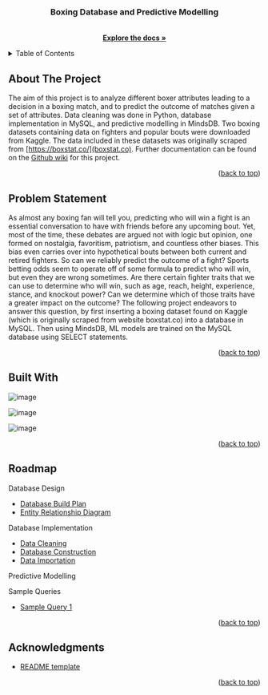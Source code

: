 <a name="readme-top"></a>
  <h3 align="center"> Boxing Database and Predictive Modelling</h3>

  <p align="center">
    <br />
    <a href="https://github.com/othneildrew/Best-README-Template"><strong>Explore the docs »</strong></a>



<!-- TABLE OF CONTENTS -->
<details>
  <summary>Table of Contents</summary>
  <ol>
    <li><a href="#about-the-project">About The Project</a>
    <li><a href="#problem-statement">Problem Statement</a></li>
    <li><a href="#built-with">Built With</a></li>
    <li><a href="#contributing">Contributing</a></li>
    <li><a href="#license">License</a></li>
    <li><a href="#contact">Contact</a></li>
    <li><a href="#acknowledgments">Acknowledgments</a></li>
  </ol>
</details>



<!-- ABOUT THE PROJECT -->
## About The Project

The aim of this project is to analyze different boxer attributes leading to a decision in a boxing match, and to predict the outcome of matches given a set of attributes. Data cleaning was done in Python, database implementation in MySQL, and predictive modelling in MindsDB. Two boxing datasets containing data on fighters and popular bouts were downloaded from Kaggle. The data included in these datasets was originally scraped from [https://boxstat.co/](boxstat.co). Further documentation can be found on the [Github wiki](https://github.com/nicholas-middelberg/Boxing-Database-CS61/wiki) for this project.

<p align="right">(<a href="#readme-top">back to top</a>)</p>



<!-- PROBLEM STATEMENT -->
## Problem Statement

As almost any boxing fan will tell you, predicting who will win a fight is an essential conversation to have with friends before any upcoming bout. Yet, most of the time, these debates are argued not with logic but opinion, one formed on nostalgia, favoritism, patriotism, and countless other biases. This bias even carries over into hypothetical bouts between both current and retired fighters. So can we reliably predict the outcome of a fight? Sports betting odds seem to operate off of some formula to predict who will win, but even they are wrong sometimes. Are there certain fighter traits that we can use to determine who will win, such as age, reach, height, experience, stance, and knockout power? Can we determine which of those traits have a greater impact on the outcome? The following project endeavors to answer this question, by first inserting a boxing dataset found on Kaggle (which is originally scraped from website boxstat.co) into a database in MySQL. Then using MindsDB, ML models are trained on the MySQL database using SELECT statements.

<p align="right">(<a href="#readme-top">back to top</a>)</p>




<!-- BUILT WITH -->
## Built With

![image](https://github.com/nicholas-middelberg/Boxing-Database-CS61/assets/102709066/51a84dc3-a808-4886-a071-d476cba9a098)








![image](https://github.com/nicholas-middelberg/Boxing-Database-CS61/assets/102709066/454d4965-54c7-48cd-bc64-35f5f44e39c3)





![image](https://github.com/nicholas-middelberg/Boxing-Database-CS61/assets/102709066/167ad5a6-5c3a-4498-b241-d5988be13f29)

<p align="right">(<a href="#readme-top">back to top</a>)</p>



<!-- ROADMAP -->
## Roadmap

Database Design
- [Database Build Plan](https://github.com/nicholas-middelberg/Boxing-Database-CS61/wiki/Database-Build-Plan)
- [Entity Relationship Diagram](https://github.com/nicholas-middelberg/Boxing-Database-CS61/wiki/Entity-Relationship-Diagram)

Database Implementation
- [Data Cleaning](https://github.com/nicholas-middelberg/Boxing-Database-CS61/wiki/Data-Cleaning)
- [Database Construction](https://github.com/nicholas-middelberg/Boxing-Database-CS61/wiki/Database-Construction)
- [Data Importation](https://github.com/nicholas-middelberg/Boxing-Database-CS61/wiki/Data-Importation)

Predictive Modelling

Sample Queries
- [Sample Query 1](https://github.com/nicholas-middelberg/Boxing-Database-CS61/wiki/Sample-Query-1)
<p align="right">(<a href="#readme-top">back to top</a>)</p>




<!-- ACKNOWLEDGMENTS -->
## Acknowledgments

* [README template](https://github.com/othneildrew/Best-README-Template/tree/master)


<p align="right">(<a href="#readme-top">back to top</a>)</p>



<!-- MARKDOWN LINKS & IMAGES -->
<!-- https://www.markdownguide.org/basic-syntax/#reference-style-links -->
[contributors-shield]: https://img.shields.io/github/contributors/othneildrew/Best-README-Template.svg?style=for-the-badge
[contributors-url]: https://github.com/othneildrew/Best-README-Template/graphs/contributors
[forks-shield]: https://img.shields.io/github/forks/othneildrew/Best-README-Template.svg?style=for-the-badge
[forks-url]: https://github.com/othneildrew/Best-README-Template/network/members
[stars-shield]: https://img.shields.io/github/stars/othneildrew/Best-README-Template.svg?style=for-the-badge
[stars-url]: https://github.com/othneildrew/Best-README-Template/stargazers
[issues-shield]: https://img.shields.io/github/issues/othneildrew/Best-README-Template.svg?style=for-the-badge
[issues-url]: https://github.com/othneildrew/Best-README-Template/issues
[license-shield]: https://img.shields.io/github/license/othneildrew/Best-README-Template.svg?style=for-the-badge
[license-url]: https://github.com/othneildrew/Best-README-Template/blob/master/LICENSE.txt
[linkedin-shield]: https://img.shields.io/badge/-LinkedIn-black.svg?style=for-the-badge&logo=linkedin&colorB=555
[linkedin-url]: https://linkedin.com/in/othneildrew
[product-screenshot]: images/screenshot.png
[Next.js]: https://img.shields.io/badge/next.js-000000?style=for-the-badge&logo=nextdotjs&logoColor=white
[Next-url]: https://nextjs.org/
[React.js]: https://img.shields.io/badge/React-20232A?style=for-the-badge&logo=react&logoColor=61DAFB
[React-url]: https://reactjs.org/
[Vue.js]: https://img.shields.io/badge/Vue.js-35495E?style=for-the-badge&logo=vuedotjs&logoColor=4FC08D
[Vue-url]: https://vuejs.org/
[Angular.io]: https://img.shields.io/badge/Angular-DD0031?style=for-the-badge&logo=angular&logoColor=white
[Angular-url]: https://angular.io/
[Svelte.dev]: https://img.shields.io/badge/Svelte-4A4A55?style=for-the-badge&logo=svelte&logoColor=FF3E00
[Svelte-url]: https://svelte.dev/
[Laravel.com]: https://img.shields.io/badge/Laravel-FF2D20?style=for-the-badge&logo=laravel&logoColor=white
[Laravel-url]: https://laravel.com
[Bootstrap.com]: https://img.shields.io/badge/Bootstrap-563D7C?style=for-the-badge&logo=bootstrap&logoColor=white
[Bootstrap-url]: https://getbootstrap.com
[JQuery.com]: https://img.shields.io/badge/jQuery-0769AD?style=for-the-badge&logo=jquery&logoColor=white
[JQuery-url]: https://jquery.com 
